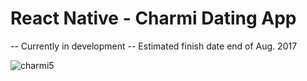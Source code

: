 # React Native  - Charmi Dating App

-- Currently in development -- Estimated finish date end of Aug. 2017

![charmi5](https://user-images.githubusercontent.com/25558342/28903112-5ec3ff44-77c0-11e7-9c77-a0fb81219d91.PNG)
